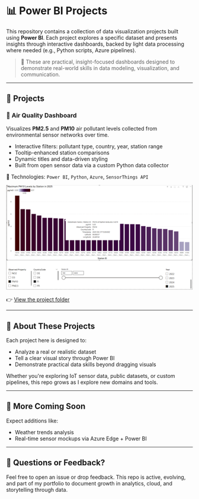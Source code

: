 # 📊 Power BI Projects

This repository contains a collection of data visualization projects built using **Power BI**. Each project explores a specific dataset and presents insights through interactive dashboards, backed by light data processing where needed (e.g., Python scripts, Azure pipelines).

> 🎯 These are practical, insight-focused dashboards designed to demonstrate real-world skills in data modeling, visualization, and communication.

---

## 🚀 Projects

### 🔸 **Air Quality Dashboard**

Visualizes **PM2.5** and **PM10** air pollutant levels collected from environmental sensor networks over time.

- Interactive filters: pollutant type, country, year, station range
- Tooltip-enhanced station comparisons
- Dynamic titles and data-driven styling
- Built from open sensor data via a custom Python data collector

📍 Technologies:
`Power BI`, `Python`, `Azure`, `SensorThings API`

![Air Quality Dashboard](./airQuality/dashboards/pollutants_by_year_country_station.png)

👉 [View the project folder](./airQuality)

---

## 🧠 About These Projects

Each project here is designed to:
- Analyze a real or realistic dataset
- Tell a clear visual story through Power BI
- Demonstrate practical data skills beyond dragging visuals

Whether you're exploring IoT sensor data, public datasets, or custom pipelines, this repo grows as I explore new domains and tools.

---

## 📌 More Coming Soon
Expect additions like:
- Weather trends analysis
- Real-time sensor mockups via Azure Edge + Power BI

---

## 💬 Questions or Feedback?
Feel free to open an issue or drop feedback. This repo is active, evolving, and part of my portfolio to document growth in analytics, cloud, and storytelling through data.
